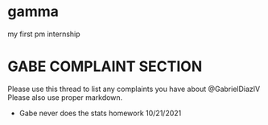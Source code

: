 # gamma
my first pm internship

# GABE COMPLAINT SECTION
Please use this thread to list any complaints you have about @GabrielDiazIV Please also use proper markdown. 
- Gabe never does the stats homework 10/21/2021
